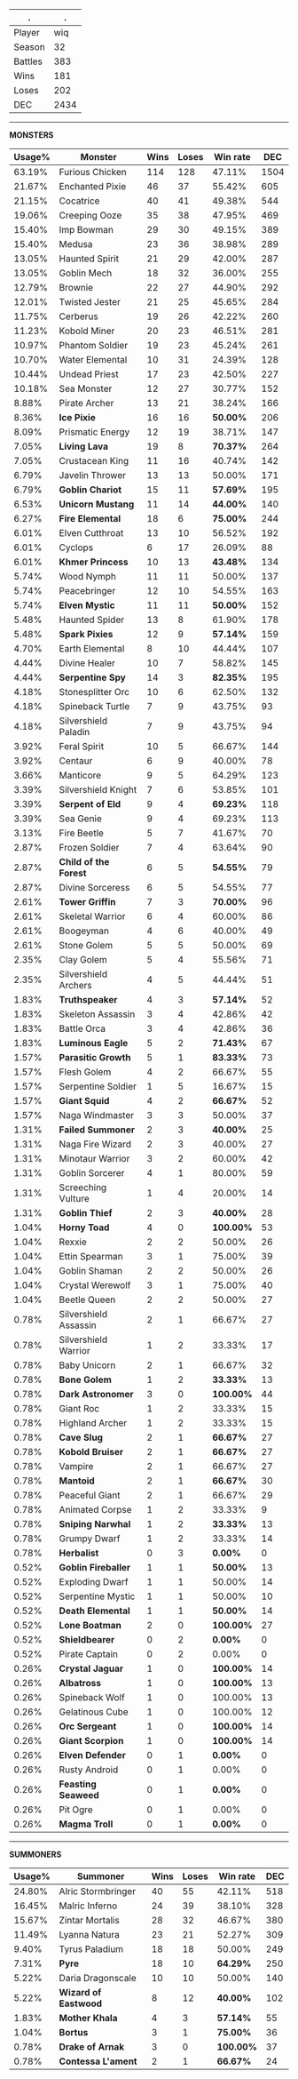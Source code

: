 .|.
|-|-
Player|wiq
Season|32
Battles|383
Wins|181
Loses|202
DEC|2434

---
**MONSTERS**

Usage%|Monster|Wins|Loses|Win rate|DEC|
-|-|-|-|-|-|
63.19%|Furious Chicken|114|128|47.11%|1504|
21.67%|Enchanted Pixie|46|37|55.42%|605|
21.15%|Cocatrice|40|41|49.38%|544|
19.06%|Creeping Ooze|35|38|47.95%|469|
15.40%|Imp Bowman|29|30|49.15%|389|
15.40%|Medusa|23|36|38.98%|289|
13.05%|Haunted Spirit|21|29|42.00%|287|
13.05%|Goblin Mech|18|32|36.00%|255|
12.79%|Brownie|22|27|44.90%|292|
12.01%|Twisted Jester|21|25|45.65%|284|
11.75%|Cerberus|19|26|42.22%|260|
11.23%|Kobold Miner|20|23|46.51%|281|
10.97%|Phantom Soldier|19|23|45.24%|261|
10.70%|Water Elemental|10|31|24.39%|128|
10.44%|Undead Priest|17|23|42.50%|227|
10.18%|Sea Monster|12|27|30.77%|152|
8.88%|Pirate Archer|13|21|38.24%|166|
8.36%|**Ice Pixie**|16|16|**50.00%**|206|
8.09%|Prismatic Energy|12|19|38.71%|147|
7.05%|**Living Lava**|19|8|**70.37%**|264|
7.05%|Crustacean King|11|16|40.74%|142|
6.79%|Javelin Thrower|13|13|50.00%|171|
6.79%|**Goblin Chariot**|15|11|**57.69%**|195|
6.53%|**Unicorn Mustang**|11|14|**44.00%**|140|
6.27%|**Fire Elemental**|18|6|**75.00%**|244|
6.01%|Elven Cutthroat|13|10|56.52%|192|
6.01%|Cyclops|6|17|26.09%|88|
6.01%|**Khmer Princess**|10|13|**43.48%**|134|
5.74%|Wood Nymph|11|11|50.00%|137|
5.74%|Peacebringer|12|10|54.55%|163|
5.74%|**Elven Mystic**|11|11|**50.00%**|152|
5.48%|Haunted Spider|13|8|61.90%|178|
5.48%|**Spark Pixies**|12|9|**57.14%**|159|
4.70%|Earth Elemental|8|10|44.44%|107|
4.44%|Divine Healer|10|7|58.82%|145|
4.44%|**Serpentine Spy**|14|3|**82.35%**|195|
4.18%|Stonesplitter Orc|10|6|62.50%|132|
4.18%|Spineback Turtle|7|9|43.75%|93|
4.18%|Silvershield Paladin|7|9|43.75%|94|
3.92%|Feral Spirit|10|5|66.67%|144|
3.92%|Centaur|6|9|40.00%|78|
3.66%|Manticore|9|5|64.29%|123|
3.39%|Silvershield Knight|7|6|53.85%|101|
3.39%|**Serpent of Eld**|9|4|**69.23%**|118|
3.39%|Sea Genie|9|4|69.23%|113|
3.13%|Fire Beetle|5|7|41.67%|70|
2.87%|Frozen Soldier|7|4|63.64%|90|
2.87%|**Child of the Forest**|6|5|**54.55%**|79|
2.87%|Divine Sorceress|6|5|54.55%|77|
2.61%|**Tower Griffin**|7|3|**70.00%**|96|
2.61%|Skeletal Warrior|6|4|60.00%|86|
2.61%|Boogeyman|4|6|40.00%|49|
2.61%|Stone Golem|5|5|50.00%|69|
2.35%|Clay Golem|5|4|55.56%|71|
2.35%|Silvershield Archers|4|5|44.44%|51|
1.83%|**Truthspeaker**|4|3|**57.14%**|52|
1.83%|Skeleton Assassin|3|4|42.86%|42|
1.83%|Battle Orca|3|4|42.86%|36|
1.83%|**Luminous Eagle**|5|2|**71.43%**|67|
1.57%|**Parasitic Growth**|5|1|**83.33%**|73|
1.57%|Flesh Golem|4|2|66.67%|55|
1.57%|Serpentine Soldier|1|5|16.67%|15|
1.57%|**Giant Squid**|4|2|**66.67%**|52|
1.57%|Naga Windmaster|3|3|50.00%|37|
1.31%|**Failed Summoner**|2|3|**40.00%**|25|
1.31%|Naga Fire Wizard|2|3|40.00%|27|
1.31%|Minotaur Warrior|3|2|60.00%|42|
1.31%|Goblin Sorcerer|4|1|80.00%|59|
1.31%|Screeching Vulture|1|4|20.00%|14|
1.31%|**Goblin Thief**|2|3|**40.00%**|28|
1.04%|**Horny Toad**|4|0|**100.00%**|53|
1.04%|Rexxie|2|2|50.00%|26|
1.04%|Ettin Spearman|3|1|75.00%|39|
1.04%|Goblin Shaman|2|2|50.00%|26|
1.04%|Crystal Werewolf|3|1|75.00%|40|
1.04%|Beetle Queen|2|2|50.00%|27|
0.78%|Silvershield Assassin|2|1|66.67%|27|
0.78%|Silvershield Warrior|1|2|33.33%|17|
0.78%|Baby Unicorn|2|1|66.67%|32|
0.78%|**Bone Golem**|1|2|**33.33%**|13|
0.78%|**Dark Astronomer**|3|0|**100.00%**|44|
0.78%|Giant Roc|1|2|33.33%|15|
0.78%|Highland Archer|1|2|33.33%|15|
0.78%|**Cave Slug**|2|1|**66.67%**|27|
0.78%|**Kobold Bruiser**|2|1|**66.67%**|27|
0.78%|Vampire|2|1|66.67%|27|
0.78%|**Mantoid**|2|1|**66.67%**|30|
0.78%|Peaceful Giant|2|1|66.67%|29|
0.78%|Animated Corpse|1|2|33.33%|9|
0.78%|**Sniping Narwhal**|1|2|**33.33%**|13|
0.78%|Grumpy Dwarf|1|2|33.33%|14|
0.78%|**Herbalist**|0|3|**0.00%**|0|
0.52%|**Goblin Fireballer**|1|1|**50.00%**|13|
0.52%|Exploding Dwarf|1|1|50.00%|14|
0.52%|Serpentine Mystic|1|1|50.00%|10|
0.52%|**Death Elemental**|1|1|**50.00%**|14|
0.52%|**Lone Boatman**|2|0|**100.00%**|27|
0.52%|**Shieldbearer**|0|2|**0.00%**|0|
0.52%|Pirate Captain|0|2|0.00%|0|
0.26%|**Crystal Jaguar**|1|0|**100.00%**|14|
0.26%|**Albatross**|1|0|**100.00%**|13|
0.26%|Spineback Wolf|1|0|100.00%|13|
0.26%|Gelatinous Cube|1|0|100.00%|12|
0.26%|**Orc Sergeant**|1|0|**100.00%**|14|
0.26%|**Giant Scorpion**|1|0|**100.00%**|14|
0.26%|**Elven Defender**|0|1|**0.00%**|0|
0.26%|Rusty Android|0|1|0.00%|0|
0.26%|**Feasting Seaweed**|0|1|**0.00%**|0|
0.26%|Pit Ogre|0|1|0.00%|0|
0.26%|**Magma Troll**|0|1|**0.00%**|0|

---
**SUMMONERS**

Usage%|Summoner|Wins|Loses|Win rate|DEC|
-|-|-|-|-|-|
24.80%|Alric Stormbringer|40|55|42.11%|518|
16.45%|Malric Inferno|24|39|38.10%|328|
15.67%|Zintar Mortalis|28|32|46.67%|380|
11.49%|Lyanna Natura|23|21|52.27%|309|
9.40%|Tyrus Paladium|18|18|50.00%|249|
7.31%|**Pyre**|18|10|**64.29%**|250|
5.22%|Daria Dragonscale|10|10|50.00%|140|
5.22%|**Wizard of Eastwood**|8|12|**40.00%**|102|
1.83%|**Mother Khala**|4|3|**57.14%**|55|
1.04%|**Bortus**|3|1|**75.00%**|36|
0.78%|**Drake of Arnak**|3|0|**100.00%**|37|
0.78%|**Contessa L'ament**|2|1|**66.67%**|24|
